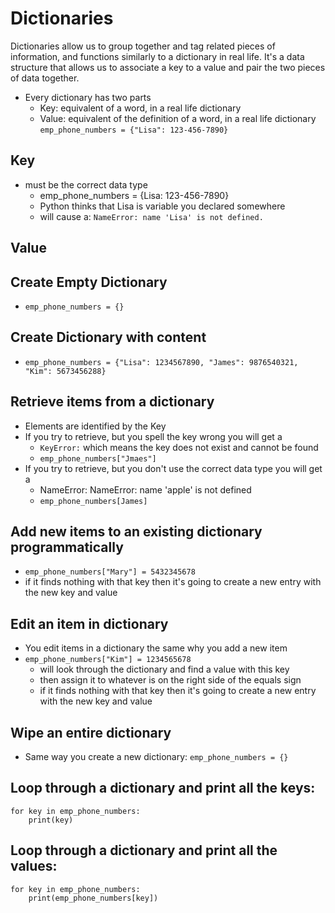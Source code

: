 # Dictionaries
Dictionaries allow us to group together and tag related pieces of information, and functions similarly to a dictionary in real life. 
It's a data structure that allows us to associate a key to a value and pair the two pieces of data together.
- Every dictionary has two parts
  - Key: equivalent of a word, in a real life dictionary
  - Value: equivalent of the definition of a word, in a real life dictionary
`emp_phone_numbers = {"Lisa": 123-456-7890}`
## Key
- must be the correct data type
  - emp_phone_numbers = {Lisa: 123-456-7890}
  - Python thinks that Lisa is variable you declared somewhere
  - will cause a: `NameError: name 'Lisa' is not defined.`

## Value

##  Create Empty Dictionary
- `emp_phone_numbers = {}`

## Create Dictionary with content
- `emp_phone_numbers = {"Lisa": 1234567890, "James": 9876540321, "Kim": 5673456288}`

## Retrieve items from a dictionary
- Elements are identified by the Key
- If you try to retrieve, but you spell the key wrong you will get a
  - `KeyError:` which means the key does not exist and cannot be found
  - `emp_phone_numbers["Jmaes"]`
- If you try to retrieve, but you don't use the correct data type you will get a 
  - NameError: NameError: name 'apple' is not defined
  - `emp_phone_numbers[James]`


## Add new items to an existing dictionary programmatically
- `emp_phone_numbers["Mary"] = 5432345678`
- if it finds nothing with that key then it's going to create a new entry with the new key and value

## Edit  an item in dictionary
- You edit items in a dictionary the same why you add a new item
- `emp_phone_numbers["Kim"] = 1234565678`
  - will look through the dictionary and find a value with this key
  - then assign it to whatever is on the right side of the equals sign
  - if it finds nothing with that key then it's going to create a new entry with the new key and value

## Wipe an entire dictionary
- Same way you create a new dictionary: `emp_phone_numbers = {}`


## Loop through a dictionary and print all the keys:
```
for key in emp_phone_numbers: 
    print(key)
```

## Loop through a dictionary and print all the values:
```
for key in emp_phone_numbers:
    print(emp_phone_numbers[key])
```

